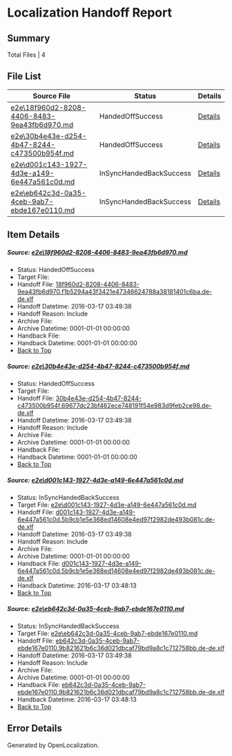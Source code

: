 # <a name='report-top'></a> Localization Handoff Report

## Summary
 Total Files | 4

## File List
 Source File | Status | Details 
 ----------- | ------ | ------- 
 [e2e\18f960d2-8208-4406-8483-9ea43fb6d970.md](https://github.com/OpenLocalizationTest/oltest/blob/dbfdba51d1a4b355a0fdfb7334f2cae0590452c7/e2e/18f960d2-8208-4406-8483-9ea43fb6d970.md) | HandedOffSuccess | [Details](#3b5ca1825daa997620ba4001533a398da2b615591)
 [e2e\30b4e43e-d254-4b47-8244-c473500b954f.md](https://github.com/OpenLocalizationTest/oltest/blob/836fe3729abdcfbc54582970285f956a7d7239d0/e2e/30b4e43e-d254-4b47-8244-c473500b954f.md) | HandedOffSuccess | [Details](#46a9ab524f763e03c008770ff6ac62a3810dbe8e2)
 [e2e\d001c143-1927-4d3e-a149-6e447a561c0d.md](https://github.com/OpenLocalizationTest/oltest/blob/06a704252c31981b2391d4d0afe79346d076fab4/e2e/d001c143-1927-4d3e-a149-6e447a561c0d.md) | InSyncHandedBackSuccess | [Details](#f58aa170c42cd74cb37b67e3d6f78426b94c31d25)
 [e2e\eb642c3d-0a35-4ceb-9ab7-ebde167e0110.md](https://github.com/OpenLocalizationTest/oltest/blob/06a704252c31981b2391d4d0afe79346d076fab4/e2e/eb642c3d-0a35-4ceb-9ab7-ebde167e0110.md) | InSyncHandedBackSuccess | [Details](#a2ac47132c9dad227d74a9ed219bf3fea74343d46)

## Item Details
##### <a name='3b5ca1825daa997620ba4001533a398da2b615591'></a> Source: [e2e\18f960d2-8208-4406-8483-9ea43fb6d970.md](https://github.com/OpenLocalizationTest/oltest/blob/dbfdba51d1a4b355a0fdfb7334f2cae0590452c7/e2e/18f960d2-8208-4406-8483-9ea43fb6d970.md)
* Status: HandedOffSuccess
* Target File: 
* Handoff File: [18f960d2-8208-4406-8483-9ea43fb6d970.f1b5294a43f3421e47346624788a38181401c6ba.de-de.xlf](https://github.com/OpenLocalizationTestOrg/olhandoff/blob/12ade186914a1f2c5b75acbd57389b2e1f959bb1/ol-handoff/OpenLocalizationTestOrg/oltest.de-de/xinjiang/ht/18f960d2-8208-4406-8483-9ea43fb6d970.f1b5294a43f3421e47346624788a38181401c6ba.de-de.xlf)
* Handoff Datetime: 2016-03-17 03:49:38
* Handoff Reason: Include
* Archive File: 
* Archive Datetime: 0001-01-01 00:00:00
* Handback File: 
* Handback Datetime: 0001-01-01 00:00:00
* [Back to Top](#report-top)

##### <a name='46a9ab524f763e03c008770ff6ac62a3810dbe8e2'></a> Source: [e2e\30b4e43e-d254-4b47-8244-c473500b954f.md](https://github.com/OpenLocalizationTest/oltest/blob/836fe3729abdcfbc54582970285f956a7d7239d0/e2e/30b4e43e-d254-4b47-8244-c473500b954f.md)
* Status: HandedOffSuccess
* Target File: 
* Handoff File: [30b4e43e-d254-4b47-8244-c473500b954f.69677dc23bf462ece748191f54e983d9feb2ce98.de-de.xlf](https://github.com/OpenLocalizationTestOrg/olhandoff/blob/12ade186914a1f2c5b75acbd57389b2e1f959bb1/ol-handoff/OpenLocalizationTestOrg/oltest.de-de/xinjiang/ht/30b4e43e-d254-4b47-8244-c473500b954f.69677dc23bf462ece748191f54e983d9feb2ce98.de-de.xlf)
* Handoff Datetime: 2016-03-17 03:49:38
* Handoff Reason: Include
* Archive File: 
* Archive Datetime: 0001-01-01 00:00:00
* Handback File: 
* Handback Datetime: 0001-01-01 00:00:00
* [Back to Top](#report-top)

##### <a name='f58aa170c42cd74cb37b67e3d6f78426b94c31d25'></a> Source: [e2e\d001c143-1927-4d3e-a149-6e447a561c0d.md](https://github.com/OpenLocalizationTest/oltest/blob/06a704252c31981b2391d4d0afe79346d076fab4/e2e/d001c143-1927-4d3e-a149-6e447a561c0d.md)
* Status: InSyncHandedBackSuccess
* Target File: [e2e\d001c143-1927-4d3e-a149-6e447a561c0d.md](https://github.com/OpenLocalizationTestOrg/oltest.de-de/blob/4238e928d1771f3d503ab3ea4f2ad54f71972bfd/e2e/d001c143-1927-4d3e-a149-6e447a561c0d.md)
* Handoff File: [d001c143-1927-4d3e-a149-6e447a561c0d.5b9cb1e5e368ed14608e4ed97f2982de493b081c.de-de.xlf](https://github.com/OpenLocalizationTestOrg/olhandoff/blob/12ade186914a1f2c5b75acbd57389b2e1f959bb1/ol-handoff/OpenLocalizationTestOrg/oltest.de-de/xinjiang/ht/d001c143-1927-4d3e-a149-6e447a561c0d.5b9cb1e5e368ed14608e4ed97f2982de493b081c.de-de.xlf)
* Handoff Datetime: 2016-03-17 03:49:38
* Handoff Reason: Include
* Archive File: 
* Archive Datetime: 0001-01-01 00:00:00
* Handback File: [d001c143-1927-4d3e-a149-6e447a561c0d.5b9cb1e5e368ed14608e4ed97f2982de493b081c.de-de.xlf](https://github.com/OpenLocalizationTestOrg/olhandback/blob/4d4c8010cdfb202fa392a0281b6ff86400542fa7/ol-handback/OpenLocalizationTestOrg/oltest.de-de/xinjiang/high/d001c143-1927-4d3e-a149-6e447a561c0d.5b9cb1e5e368ed14608e4ed97f2982de493b081c.de-de.xlf)
* Handback Datetime: 2016-03-17 03:48:13
* [Back to Top](#report-top)

##### <a name='a2ac47132c9dad227d74a9ed219bf3fea74343d46'></a> Source: [e2e\eb642c3d-0a35-4ceb-9ab7-ebde167e0110.md](https://github.com/OpenLocalizationTest/oltest/blob/06a704252c31981b2391d4d0afe79346d076fab4/e2e/eb642c3d-0a35-4ceb-9ab7-ebde167e0110.md)
* Status: InSyncHandedBackSuccess
* Target File: [e2e\eb642c3d-0a35-4ceb-9ab7-ebde167e0110.md](https://github.com/OpenLocalizationTestOrg/oltest.de-de/blob/4238e928d1771f3d503ab3ea4f2ad54f71972bfd/e2e/eb642c3d-0a35-4ceb-9ab7-ebde167e0110.md)
* Handoff File: [eb642c3d-0a35-4ceb-9ab7-ebde167e0110.9b821621b6c36d021dbcaf79bd9a8c1c712758bb.de-de.xlf](https://github.com/OpenLocalizationTestOrg/olhandoff/blob/12ade186914a1f2c5b75acbd57389b2e1f959bb1/ol-handoff/OpenLocalizationTestOrg/oltest.de-de/xinjiang/ht/eb642c3d-0a35-4ceb-9ab7-ebde167e0110.9b821621b6c36d021dbcaf79bd9a8c1c712758bb.de-de.xlf)
* Handoff Datetime: 2016-03-17 03:49:38
* Handoff Reason: Include
* Archive File: 
* Archive Datetime: 0001-01-01 00:00:00
* Handback File: [eb642c3d-0a35-4ceb-9ab7-ebde167e0110.9b821621b6c36d021dbcaf79bd9a8c1c712758bb.de-de.xlf](https://github.com/OpenLocalizationTestOrg/olhandback/blob/4d4c8010cdfb202fa392a0281b6ff86400542fa7/ol-handback/OpenLocalizationTestOrg/oltest.de-de/xinjiang/high/eb642c3d-0a35-4ceb-9ab7-ebde167e0110.9b821621b6c36d021dbcaf79bd9a8c1c712758bb.de-de.xlf)
* Handback Datetime: 2016-03-17 03:48:13
* [Back to Top](#report-top)


## Error Details

Generated by OpenLocalization.
